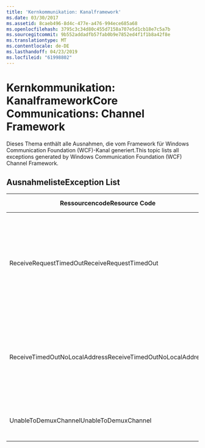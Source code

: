 ```yaml
---
title: 'Kernkommunikation: Kanalframework'
ms.date: 03/30/2017
ms.assetid: 8caeb496-8d4c-477e-a476-994ece685a68
ms.openlocfilehash: 3795c3c34d80c455d7158a707e5d1cb18e7c5a7b
ms.sourcegitcommit: 9b552addadfb57fab0b9e7852ed4f1f1b8a42f8e
ms.translationtype: MT
ms.contentlocale: de-DE
ms.lasthandoff: 04/23/2019
ms.locfileid: "61998802"
---
```

# <a name="core-communications-channel-framework"></a><span data-ttu-id="ce32f-102">Kernkommunikation: Kanalframework</span><span class="sxs-lookup"><span data-stu-id="ce32f-102">Core Communications: Channel Framework</span></span>
<span data-ttu-id="ce32f-103">Dieses Thema enthält alle Ausnahmen, die vom Framework für Windows Communication Foundation (WCF)-Kanal generiert.</span><span class="sxs-lookup"><span data-stu-id="ce32f-103">This topic lists all exceptions generated by Windows Communication Foundation (WCF) Channel Framework.</span></span>  
  
## <a name="exception-list"></a><span data-ttu-id="ce32f-104">Ausnahmeliste</span><span class="sxs-lookup"><span data-stu-id="ce32f-104">Exception List</span></span>  
  
|<span data-ttu-id="ce32f-105">Ressourcencode</span><span class="sxs-lookup"><span data-stu-id="ce32f-105">Resource Code</span></span>|<span data-ttu-id="ce32f-106">Ressourcenzeichenfolge</span><span class="sxs-lookup"><span data-stu-id="ce32f-106">Resource String</span></span>|  
|-------------------|---------------------|  
|<span data-ttu-id="ce32f-107">ReceiveRequestTimedOut</span><span class="sxs-lookup"><span data-stu-id="ce32f-107">ReceiveRequestTimedOut</span></span>|<span data-ttu-id="ce32f-108">Das Zeitlimit der empfangenen Anforderung an der angegebenen lokalen Adresse ist nach der angegebenen Zeit überschritten worden.</span><span class="sxs-lookup"><span data-stu-id="ce32f-108">The received request on the specified local address has timed out after the specified time.</span></span> <span data-ttu-id="ce32f-109">Die für diesen Vorgang zugewiesene Zeit war möglicherweise ein Teil eines längeren Timeouts.</span><span class="sxs-lookup"><span data-stu-id="ce32f-109">The time allotted to this operation may have been a portion of a longer timeout.</span></span>|  
|<span data-ttu-id="ce32f-110">ReceiveTimedOutNoLocalAddress</span><span class="sxs-lookup"><span data-stu-id="ce32f-110">ReceiveTimedOutNoLocalAddress</span></span>|<span data-ttu-id="ce32f-111">Das Zeitlimit des Empfangsvorgangs ist nach der angegebenen Zeit überschritten worden.</span><span class="sxs-lookup"><span data-stu-id="ce32f-111">The receive operation has timed out after the specified time.</span></span> <span data-ttu-id="ce32f-112">Die für diesen Vorgang zugewiesene Zeit war möglicherweise ein Teil eines längeren Timeouts.</span><span class="sxs-lookup"><span data-stu-id="ce32f-112">The time allotted to this operation may have been a portion of a longer timeout.</span></span>|  
|<span data-ttu-id="ce32f-113">UnableToDemuxChannel</span><span class="sxs-lookup"><span data-stu-id="ce32f-113">UnableToDemuxChannel</span></span>|<span data-ttu-id="ce32f-114">Es ist kein Kanal verfügbar, um die Nachricht mit der angegebenen Aktion anzunehmen.</span><span class="sxs-lookup"><span data-stu-id="ce32f-114">No channel is available to accept the message with the specified action.</span></span>|
